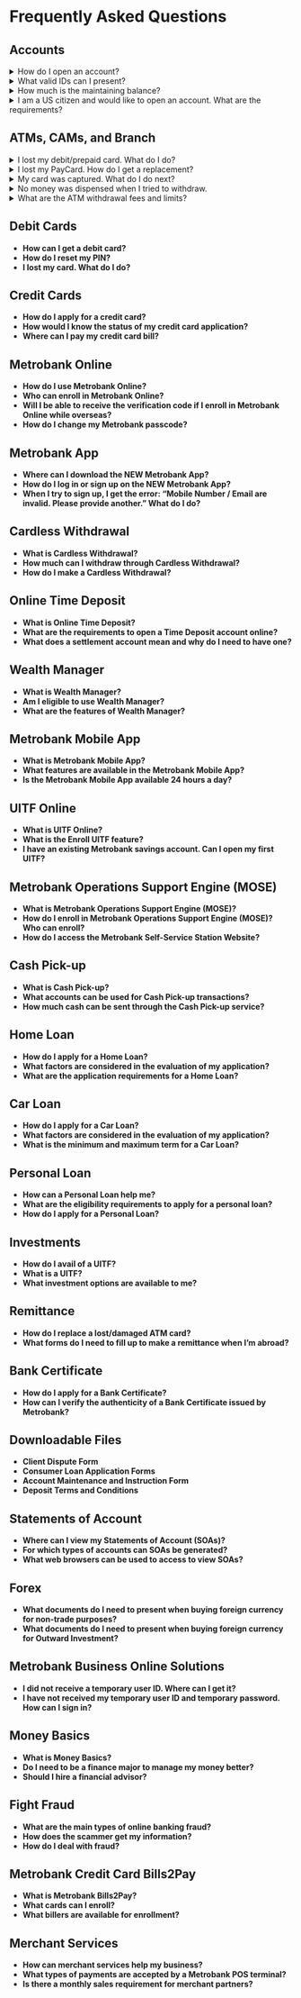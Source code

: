 # Frequently Asked Questions

## Accounts

<details>
  <summary>How do I open an account?</summary>
   Visit any Metrobank branch to open an account. You will be required to submit one valid, photo-bearing ID with your signature and the 
   initial deposit of the account you want to open. Check the complete list [here](https://www.metrobank.com.ph/articles/application- 
   requirements).
 
   You are required to fill up a mandatory [Customer Information Form](https://web-assets.metrobank.com.ph/1622704408-cif-individual.pdf) 
   that will go with your other account requirements.
</details>
<details>
  <summary>What valid IDs can I present?</summary>
Examples of valid IDs include the following:
a. Philippine Identification Card (PhilID)
b. Passport (including those issued by foreign governments)
c. Driver’s License
d. Professional Regulation Commission ID
e. Postal Identity Card
f. Voter’s ID
g. GSIS e-Card
h. Social Security System card or Unified Multi-Purpose ID
i. Senior Citizen Card
j. Overseas Filipino Worker ID or e-card
k. Seaman’s Book
l. Alien Certificate of Registration or Immigrant Certificate of Registration (for foreign individuals)
m. Government Office and Government Owned and Controlled Corporations ID (e.g. BSP, SEC, Insurance Commission)
n. Persons with Disabilities (PWD) ID issued by the National Council on Disability Affairs
o. Integrated Bar of the Philippines ID
p. Photo-bearing School ID duly signed by the principal or head of school for Filipino students who are not of voting age
q. Company ID (if signature bearing) issued by Covered Person registered with or supervised/regulated by BSP, SEC or Insurance Commission
</details>
<details>
  <summary>How much is the maintaining balance?</summary>
We offer a variety of deposit products to suit your financial needs. Click this [link](https://www.metrobank.com.ph/application-requirements) to see our deposit products and their corresponding maintaining balances.
</details> 
<details>
  <summary>I am a US citizen and would like to open an account. What are the requirements?</summary>
Visit any nearest Metrobank branch, bring your passport or Alien Certificate of Registration (ACR), and the initial deposit requirement.
</details>

## ATMs, CAMs, and Branch
 
<details>
<summary>I lost my debit/prepaid card. What do I do?</summary>
For lost or stolen cards, you need to immediately call our Contact Center hotline at (02) 88-700-700 for your account security. Our bank officers will guide you with the process, including how to get a replacement card. You may also visit any Metrobank branch should you wish to replace the card.
</details> 

<details>
  <summary>I lost my PayCard. How do I get a replacement?</summary> 
Inform your company regarding your lost PayCard and you will be issued a replacement card immediately. Your company will then inform Metrobank about the lost card and to transfer all the remaining balance to the new PayCard.
</details>

<details>
  <summary>My card was captured. What do I do next?</summary> 
If your card has been captured by one of our ATM terminals, you may coordinate immediately with the branch where the ATM is located. For ATM terminals outside of any of our branches, you need to call our Contact Center hotline at (02) 88-700-700 or email [customercare@metrobank.com.ph](mailto:customercare@metrobank.com.ph) for assistance.
</details>

<details>
  <summary>No money was dispensed when I tried to withdraw.</summary> 
Please monitor your bank account within 24 hours for your balance to be updated. Otherwise, call our Contact Center at (02) 88-700-700 or email the Customer Service Team: [customercare@metrobank.com.ph](mailto:customercare@metrobank.com.ph).
</details>

<details>
  <summary>What are the ATM withdrawal fees and limits?</summary> 
See our ATM fees below:

Metrobank

Balance inquiry and withdrawal -- Free
PSBank

Balance inquiry -- Free
Withdrawal -- PHP 7.50
Other cards

Balance inquiry -- PHP 2.00
Withdrawal -- PHP 18.00
International cards

Balance inquiry -- USD 1.00
Withdrawal -- USD 3.50
Withdrawal limit

The limit per withdrawal is PHP 10,000. The maximum limit in total withdrawals per day is PHP 50,000.

Call our Contact Center at (02) 88-700-700 should you need to adjust your withdrawal limit.
</details>




## Debit Cards

- **How can I get a debit card?**
- **How do I reset my PIN?**
- **I lost my card. What do I do?**

## Credit Cards

- **How do I apply for a credit card?**
- **How would I know the status of my credit card application?**
- **Where can I pay my credit card bill?**

## Metrobank Online

- **How do I use Metrobank Online?**
- **Who can enroll in Metrobank Online?**
- **Will I be able to receive the verification code if I enroll in Metrobank Online while overseas?**
- **How do I change my Metrobank passcode?**

## Metrobank App

- **Where can I download the NEW Metrobank App?**
- **How do I log in or sign up on the NEW Metrobank App?**
- **When I try to sign up, I get the error: “Mobile Number / Email are invalid. Please provide another.” What do I do?**

## Cardless Withdrawal

- **What is Cardless Withdrawal?**
- **How much can I withdraw through Cardless Withdrawal?**
- **How do I make a Cardless Withdrawal?**

## Online Time Deposit

- **What is Online Time Deposit?**
- **What are the requirements to open a Time Deposit account online?**
- **What does a settlement account mean and why do I need to have one?**

## Wealth Manager

- **What is Wealth Manager?**
- **Am I eligible to use Wealth Manager?**
- **What are the features of Wealth Manager?**

## Metrobank Mobile App

- **What is Metrobank Mobile App?**
- **What features are available in the Metrobank Mobile App?**
- **Is the Metrobank Mobile App available 24 hours a day?**

## UITF Online

- **What is UITF Online?**
- **What is the Enroll UITF feature?**
- **I have an existing Metrobank savings account. Can I open my first UITF?**

## Metrobank Operations Support Engine (MOSE)

- **What is Metrobank Operations Support Engine (MOSE)?**
- **How do I enroll in Metrobank Operations Support Engine (MOSE)? Who can enroll?**
- **How do I access the Metrobank Self-Service Station Website?**

## Cash Pick-up

- **What is Cash Pick-up?**
- **What accounts can be used for Cash Pick-up transactions?**
- **How much cash can be sent through the Cash Pick-up service?**

## Home Loan

- **How do I apply for a Home Loan?**
- **What factors are considered in the evaluation of my application?**
- **What are the application requirements for a Home Loan?**

## Car Loan

- **How do I apply for a Car Loan?**
- **What factors are considered in the evaluation of my application?**
- **What is the minimum and maximum term for a Car Loan?**

## Personal Loan

- **How can a Personal Loan help me?**
- **What are the eligibility requirements to apply for a personal loan?**
- **How do I apply for a Personal Loan?**

## Investments

- **How do I avail of a UITF?**
- **What is a UITF?**
- **What investment options are available to me?**

## Remittance

- **How do I replace a lost/damaged ATM card?**
- **What forms do I need to fill up to make a remittance when I’m abroad?**

## Bank Certificate

- **How do I apply for a Bank Certificate?**
- **How can I verify the authenticity of a Bank Certificate issued by Metrobank?**

## Downloadable Files

- **Client Dispute Form**
- **Consumer Loan Application Forms**
- **Account Maintenance and Instruction Form**
- **Deposit Terms and Conditions**

## Statements of Account

- **Where can I view my Statements of Account (SOAs)?**
- **For which types of accounts can SOAs be generated?**
- **What web browsers can be used to access to view SOAs?**

## Forex

- **What documents do I need to present when buying foreign currency for non-trade purposes?**
- **What documents do I need to present when buying foreign currency for Outward Investment?**

## Metrobank Business Online Solutions

- **I did not receive a temporary user ID. Where can I get it?**
- **I have not received my temporary user ID and temporary password. How can I sign in?**

## Money Basics

- **What is Money Basics?**
- **Do I need to be a finance major to manage my money better?**
- **Should I hire a financial advisor?**

## Fight Fraud

- **What are the main types of online banking fraud?**
- **How does the scammer get my information?**
- **How do I deal with fraud?**

## Metrobank Credit Card Bills2Pay

- **What is Metrobank Bills2Pay?**
- **What cards can I enroll?**
- **What billers are available for enrollment?**

## Merchant Services

- **How can merchant services help my business?**
- **What types of payments are accepted by a Metrobank POS terminal?**
- **Is there a monthly sales requirement for merchant partners?**
